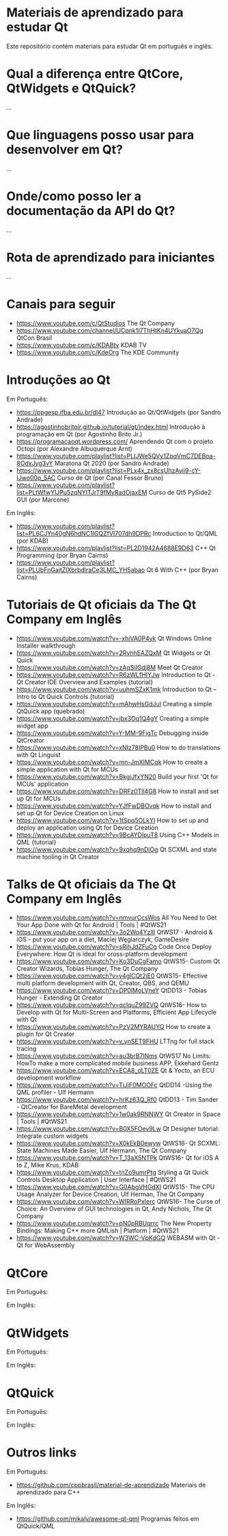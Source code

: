 # Materiais de aprendizado para estudar Qt
Este repositório contém materiais para estudar Qt em português e inglês.

# Qual a diferença entre QtCore, QtWidgets e QtQuick?

...

# Que linguagens posso usar para desenvolver em Qt?

...

<!-- Não esquecer de mencionar o material do C++ Brasil aqui -->

# Onde/como posso ler a documentação da API do Qt?

...

# Rota de aprendizado para iniciantes

...

<!-- 
Adicionar uma sugestão de rota de aprendizado de componentes de QtCore/QtWidgets/QtQuick para iniciantes.
-->

# Canais para seguir
- https://www.youtube.com/c/QtStudios The Qt Company
- https://www.youtube.com/channel/UCpnk1I7ThHtKn4UYkuaO7Qg QtCon Brasil
- https://www.youtube.com/c/KDABtv KDAB TV
- https://www.youtube.com/c/KdeOrg The KDE Community

# Introduções ao Qt
Em Português:
- https://ppgesp.ifba.edu.br/dl47 Introdução ao Qt/QtWidgets (por Sandro Andrade)
- https://agostinhobritojr.github.io/tutorial/qt/index.html Introdução à programação em Qt (por Agostinho Brito Jr.)
- https://programacaoqt.wordpress.com/ Aprendendo Qt com o projeto Octopi (por Alexandre Albuquerque Arnt)
- https://www.youtube.com/playlist?list=PLIJWe5QVy1ZpqVmC7DEBoa-8OdxJyg3vY Maratona Qt 2020 (por Sandro Andrade)
- https://www.youtube.com/playlist?list=PLx4x_zx8csUhzAyii9-cY-IJwo00p_5AC  Curso de Qt (por Canal Fessor Bruno)
- https://www.youtube.com/playlist?list=PLtWfwYlJPu5zqNYITJrT9fMyRadOjaxEM Curso de Qt5 PySide2 GUI (por Marcone)

Em Inglês:

- https://www.youtube.com/playlist?list=PL6CJYn40gN6hdNC1IGQZfVI707dh9DPRc Introduction to Qt/QML (por KDAB)
- https://www.youtube.com/playlist?list=PL2D1942A4688E9D63 C++ Qt Programming (por Bryan Cairns)
- https://www.youtube.com/playlist?list=PLUbFnGajtZlXbrbdlraCe3LMC_YH5abao Qt 6 With C++ (por Bryan Cairns)

# Tutoriais de Qt oficiais da The Qt Company em Inglês

- https://www.youtube.com/watch?v=-xhiVA0P4yk Qt Windows Online Installer walkthrough
- https://www.youtube.com/watch?v=2RvhhEAZQxM Qt Widgets or Qt Quick
- https://www.youtube.com/watch?v=zAqSiIGdj8M Meet Qt Creator
- https://www.youtube.com/watch?v=R6zWLfHIYJw Introduction to Qt - Qt Creator IDE Overview and Examples {tutorial}
- https://www.youtube.com/watch?v=uuhmSZxK1mk Introduction to Qt – Intro to Qt Quick Controls {tutorial}
- https://www.youtube.com/watch?v=mAhwHsGdJuI Creating a simple QtQuick app (quebrado)
- https://www.youtube.com/watch?v=jbx3Oq1Q4gY Creating a simple widget app
- https://www.youtube.com/watch?v=Y-MM-9FigTc Debugging inside QtCreator
- https://www.youtube.com/watch?v=xNIz78IPBu0 How to do translations with Qt Linguist
- https://www.youtube.com/watch?v=mn-JmXIMCqk How to create a simple application with Qt for MCUs
- https://www.youtube.com/watch?v=BkgjJfxYN20 Build your first 'Qt for MCUs' application
- https://www.youtube.com/watch?v=DRFz0Tll4G8 How to install and set up Qt for MCUs
- https://www.youtube.com/watch?v=YJfFwDBOvqk How to install and set up Qt for Device Creation on Linux
- https://www.youtube.com/watch?v=1tSpq5OLkYI How to set up and deploy an application using Qt for Device Creation
- https://www.youtube.com/watch?v=9BcAYDlpuT8 Using C++ Models in QML {tutorial}
- https://www.youtube.com/watch?v=9xqhq9nDiOg Qt SCXML and state machine tooling in Qt Creator


# Talks de Qt oficiais da The Qt Company em Inglês

- https://www.youtube.com/watch?v=nmvurCcsWos All You Need to Get Your App Done with Qt for Android | Tools | #QtWS21
- https://www.youtube.com/watch?v=3o2Wo4YzlII QtWS17 - Android & iOS - put your app on a diet, Maciej Węglarczyk, GameDesire
- https://www.youtube.com/watch?v=sRihJdZFuCg Code Once Deploy Everywhere: How Qt is ideal for cross-platform development
- https://www.youtube.com/watch?v=Ko3DuCgFamo QtWS15- Custom Qt Creator Wizards, Tobias Hunger, The Qt Company
- https://www.youtube.com/watch?v=v4glCQt2jE0 QtWS15- Effective multi platform development with Qt, Creator, QBS, and QEMU
- https://www.youtube.com/watch?v=DP0lMoLVneY QtDD13 - Tobias Hunger - Extending Qt Creator
- https://www.youtube.com/watch?v=qclquZ99ZVQ QtWS16- How to Develop with Qt for Multi-Screen and Platforms, Efficient App Lifecycle with Qt
- https://www.youtube.com/watch?v=PzV2MYRAUYQ How to create a plugin for Qt Creator
- https://www.youtube.com/watch?v=v_ynSET9FHU LTTng for full stack tracing
- https://www.youtube.com/watch?v=au3brB7lNms QtWS17 No Limits: HowTo make a more complicated mobile business APP, Ekkehard Gentz
- https://www.youtube.com/watch?v=ECA8_oLT0ZE Qt & Yocto, an ECU development workflow
- https://www.youtube.com/watch?v=TiJiF0MOOFc QtDD14 -Using the QML profiler - Ulf Hermann
- https://www.youtube.com/watch?v=hrKz63Q_Rf0 QtDD13 - Tim Sander - QtCreator for BareMetal development
- https://www.youtube.com/watch?v=1w0ak9RNNWY Qt Creator in Space | Tools | #QtWS21
- https://www.youtube.com/watch?v=B0X5FOev9Lw Qt Designer tutorial: Integrate custom widgets
- https://www.youtube.com/watch?v=X0kEkB0ewyw QtWS16- Qt SCXML: State Machines Made Easier, Ulf Hermann, The Qt Company
- https://www.youtube.com/watch?v=T_13aX5NTPk QtWS16- Qt for iOS A to Z, Mike Krus, KDAB
- https://www.youtube.com/watch?v=tnZo9umrPtg Styling a Qt Quick Controls Desktop Application | User Interface | #QtWS21
- https://www.youtube.com/watch?v=G0AbgVHGdXI QtWS15- The CPU Usage Analyzer for Device Creation, Ulf Herman, The Qt Company
- https://www.youtube.com/watch?v=WIRRoPxIerc QtWS16- The Curse of Choice: An Overview of GUI technologies in Qt, Andy Nichols, The Qt Company
- https://www.youtube.com/watch?v=pN0pRBUqrrc The New Property Bindings: Making C++ more QMLish | Platform | #QtWS21
- https://www.youtube.com/watch?v=W3WC-VpKdGQ WEBASM with Qt - Qt for WebAssembly

# QtCore
Em Português:

Em Inglês:


# QtWidgets
Em Português:

Em Inglês:


# QtQuick
Em Português:

Em Inglês:


# Outros links
Em Português:
- https://github.com/cppbrasil/material-de-aprendizado Materiais de aprendizado para C++

Em Inglês:
- https://github.com/mikalv/awesome-qt-qml Programas feitos em QtQuick/QML
